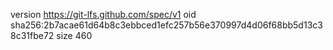 version https://git-lfs.github.com/spec/v1
oid sha256:2b7acae61d64b8c3ebbced1efc257b56e370997d4d06f68bb5d13c38c31fbe72
size 460
